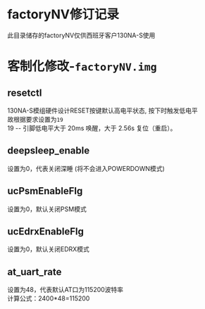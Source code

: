 # factoryNV修订记录
此目录储存的factoryNV仅供西班牙客户130NA-S使用

# 客制化修改-`factoryNV.img`
## resetctl
130NA-S模组硬件设计RESET按键默认高电平状态, 按下时触发低电平  
故根据要求设置为`19`  
19 -- 引脚低电平大于 20ms 唤醒，大于 2.56s 复位（重启）。

## deepsleep_enable
设置为0，代表关闭深睡 (将不会进入POWERDOWN模式)  

## ucPsmEnableFlg
设置为0，默认关闭PSM模式  

## ucEdrxEnableFlg
设置为0，默认关闭EDRX模式  

## at_uart_rate
设置为48，代表默认AT口为115200波特率  
计算公式：2400*48=115200  